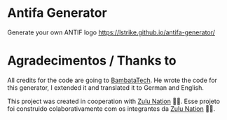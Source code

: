 # Antifa Generator

Generate your own ANTIF logo
https://lstrike.github.io/antifa-generator/

# Agradecimentos / Thanks to

All credits for the code are going to [BambataTech](https://github.com/BambataTech/antifa-generator). He wrote the code for this generator, I extended it and translated it to German and English.

This project was created in cooperation with [Zulu Nation](https://www.twitch.tv/bambatatech) 🤎🖤.
Esse projeto foi construido colaborativamente com os integrantes da [Zulu Nation](https://www.twitch.tv/bambatatech) 🤎🖤.
